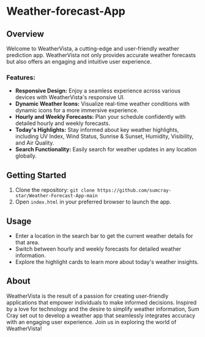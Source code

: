 # Weather-forecast-App

## Overview

Welcome to WeatherVista, a cutting-edge and user-friendly weather prediction app. WeatherVista not only provides accurate weather forecasts but also offers an engaging and intuitive user experience.

### Features:

- **Responsive Design:** Enjoy a seamless experience across various devices with WeatherVista's responsive UI.
- **Dynamic Weather Icons:** Visualize real-time weather conditions with dynamic icons for a more immersive experience.
- **Hourly and Weekly Forecasts:** Plan your schedule confidently with detailed hourly and weekly forecasts.
- **Today's Highlights:** Stay informed about key weather highlights, including UV Index, Wind Status, Sunrise & Sunset, Humidity, Visibility, and Air Quality.
- **Search Functionality:** Easily search for weather updates in any location globally.

## Getting Started

1. Clone the repository: `git clone https://github.com/sumcray-star/Weather-Forecast-App-main`
2. Open `index.html` in your preferred browser to launch the app.

## Usage

- Enter a location in the search bar to get the current weather details for that area.
- Switch between hourly and weekly forecasts for detailed weather information.
- Explore the highlight cards to learn more about today's weather insights.

## About

WeatherVista is the result of a passion for creating user-friendly applications that empower individuals to make informed decisions. Inspired by a love for technology and the desire to simplify weather information, Sum Cray set out to develop a weather app that seamlessly integrates accuracy with an engaging user experience. Join us in exploring the world of WeatherVista!
